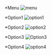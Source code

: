 *Menu
![menu](https://user-images.githubusercontent.com/89880316/150184006-d12af3c4-abe6-4bab-8e73-e8f4c1cf194d.png)

*Option1
![option1](https://user-images.githubusercontent.com/89880316/150184039-9af01d08-9a54-45b4-a316-412d9773147f.png)

*Option2
![option2](https://user-images.githubusercontent.com/89880316/150184056-1b6c88d6-dc9f-4bce-aa2d-2de5c1a6171c.png)

*Option3
![Option3](https://user-images.githubusercontent.com/89880316/150184070-4784f10f-de54-4d4e-9ce7-a256a652c8ad.png)

*Option4
![option4](https://user-images.githubusercontent.com/89880316/150184091-f123a47a-6ed5-42f6-9357-044c443f864f.png)
